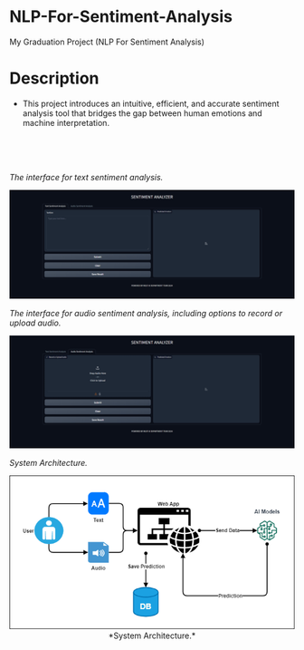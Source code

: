 # NLP-For-Sentiment-Analysis
My Graduation Project (NLP For Sentiment Analysis)

# Description

- This project introduces an intuitive, efficient, and accurate sentiment analysis tool that bridges the gap between human emotions and machine interpretation.
<br/>
<br/>
<br/>

 *The interface for text sentiment analysis.*
<p align="center">
  <img src="https://github.com/AhmedAbozaid94/NLP-For-Sentiment-Analysis/blob/main/User%20Interface/Screenshot%202024-05-01%20232714.png" alt="Text Sentiment Analysis Interface">
</p>


  *The interface for audio sentiment analysis, including options to record or upload audio.*
<p align="center">
  <img src="https://github.com/AhmedAbozaid94/NLP-For-Sentiment-Analysis/blob/main/User%20Interface/Screenshot%202024-05-01%20232730.png" alt="Audio Sentiment Analysis Interface">
</p>


  *System Architecture.*
<p align="center">
  <img src="https://github.com/AhmedAbozaid94/NLP-For-Sentiment-Analysis/blob/main/User%20Interface/New_System_arch.png" alt="System Architecture">
  *System Architecture.*
</p>
